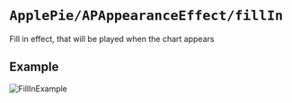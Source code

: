 # ``ApplePie/APAppearanceEffect/fillIn``

Fill in effect, that will be played when the chart appears

## Example

![FillInExample](FillIn.png)
